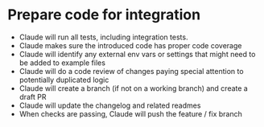 # Prepare code for integration

- Claude will run all tests, including integration tests.
- Claude makes sure the introduced code has proper code coverage
- Claude will identify any external env vars or settings that might need to be added to example files
- Claude will do a code review of changes paying special attention to potentially duplicated logic
- Claude will create a branch (if not on a working branch) and create a draft PR
- Claude will update the changelog and related readmes
- When checks are passing, Claude will push the feature / fix branch
